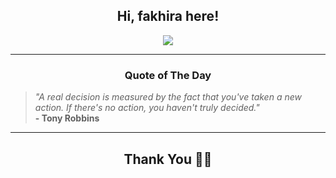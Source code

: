 <h2 align="center"> Hi, fakhira here!</h2>

<p align="center">
<a href="https://github.com/fakhiralkda" alt="github streak"><img src="https://dvst-streak.herokuapp.com/?user=fakhiralkda&theme=tokyonight&fire=DD472C"></a>
</p>

<hr>
<h3 align="center">Quote of The Day</h3>
<p align="center">
<blockquote>
<i>"A real decision is measured by the fact that you've taken a new action. If there's no action, you haven't truly decided."</i>
<br>
<b>- Tony Robbins</b>
</blockquote>
</p>


<hr>
<h2 align="center">Thank You 🙏🏼</h2>
